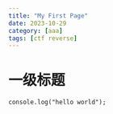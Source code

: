 ```yaml
---
title: "My First Page"
date: 2023-10-29
category: [aaa]
tags: [ctf reverse]
---
```


# 一级标题
```
console.log("hello world");
```
